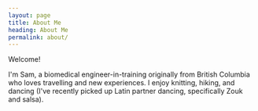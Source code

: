 ```yaml
---
layout: page
title: About Me
heading: About Me
permalink: about/
---
```


Welcome!

I'm Sam, a biomedical engineer-in-training originally from British Columbia who loves travelling and new experiences. I enjoy knitting, hiking, and dancing (I've recently picked up Latin partner dancing, specifically Zouk and salsa). 
